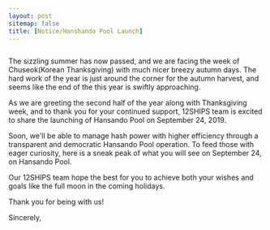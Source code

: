 ```yaml
---
layout: post
sitemap: false
title: [Notice/Hanshando Pool Launch]
---
```

<!-- wp:image {"id":1796} -->
<figure class="wp-block-image"><img src="https://12ships.com/wp-content/uploads/2019/09/0911한산도풀오픈예정-영문-2-750x1024.jpg" alt="" class="wp-image-1796"/></figure>
<!-- /wp:image -->

<!-- wp:paragraph -->
<p>The sizzling summer has now passed, and we are facing the week of Chuseok(Korean Thanksgiving) with much nicer breezy autumn days. The hard work of the year is just around the corner for the autumn harvest, and seems like the end of the this year is swiftly approaching.</p>
<!-- /wp:paragraph -->

<!-- wp:paragraph -->
<p>As we are greeting the second half of the year along with Thanksgiving week, and to thank you for your continued support, 12SHIPS team is excited to share the launching of Hansando Pool on September 24, 2019.</p>
<!-- /wp:paragraph -->

<!-- wp:paragraph -->
<p>Soon, we'll be able to manage hash power with higher efficiency through a transparent and democratic Hansando Pool operation. To feed those with eager curiosity, here is a sneak peak of what you will see on September 24, on Hansando Pool.</p>
<!-- /wp:paragraph -->

<!-- wp:paragraph -->
<p>Our 12SHIPS team hope the best for you to achieve both your wishes and goals like the full moon in the coming holidays.</p>
<!-- /wp:paragraph -->

<!-- wp:paragraph -->
<p>Thank you for being with us!</p>
<!-- /wp:paragraph -->

<!-- wp:paragraph -->
<p>Sincerely,</p>
<!-- /wp:paragraph -->

